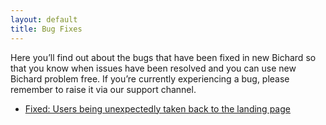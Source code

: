 ```yaml
---
layout: default
title: Bug Fixes
---
```


Here you’ll find out about the bugs that have been fixed in new Bichard so that you know when issues have been resolved and you can use new Bichard problem free. If you’re currently experiencing a bug, please remember to raise it via our support channel.

- [Fixed: Users being unexpectedly taken back to the landing page](bug-fix-1/)